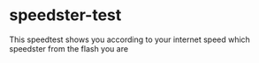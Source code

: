 # speedster-test
This speedtest shows you according to your internet speed which speedster from the flash you are
